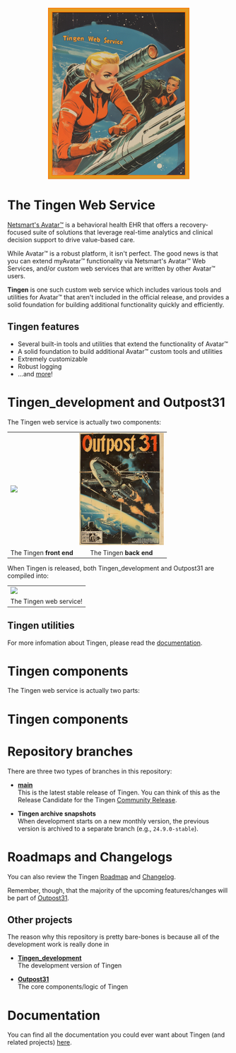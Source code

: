 <!-- u250130 -->

<div align="center">

  ![logo](/.github/image/logo/TingenWebService_logo_320x568.png)

</div>

# The Tingen Web Service

[Netsmart's Avatar™](https://www.ntst.com/Solutions-and-Services/Offerings/myAvatar) is a behavioral health EHR that offers a recovery-focused suite of solutions that leverage real-time analytics and clinical decision support to drive value-based care.

While Avatar™ is a robust platform, it isn't perfect. The good news is that you can extend myAvatar™ functionality via Netsmart's Avatar™ Web Services, and/or custom web services that are written by other Avatar™ users.

**Tingen** is one such custom web service which includes various tools and utilities for Avatar™ that aren't included in the official release, and provides a solid foundation for building additional functionality quickly and efficiently.

## Tingen features

* Several built-in tools and utilities that extend the functionality of Avatar™
* A solid foundation to build additional Avatar™ custom tools and utilities
* Extremely customizable
* Robust logging
* ...and [more](https://github.com/spectrum-health-systems/Tingen-Documentation/blob/main/Static/TingenFeatures.md)!

# Tingen_development and Outpost31

The Tingen web service is actually two components:

<div align="center">
		<table>
		<tr>
			<td>
				<a HREF="https://github.com/spectrum-health-systems/Tingen-Development"><img src="https://github.com/spectrum-health-systems/Tingen-Development/blob/main/.github/image/logo/TingenDevelopment_logo_194x254.png"></a>
			</td>
      <td>
				<a HREF="https://github.com/spectrum-health-systems/Outpost31"><img src="https://github.com/spectrum-health-systems/Outpost31/blob/main/.github/image/logo/Outpost31_logo_194x254.png"></a>
			</td>
		</tr>
    <tr>
			<td align="center">
				The Tingen <b>front end</b>
			</td>
      <td align="center">
				The Tingen <b>back end</b>
			</td>
		</tr>
	</table>
</div>

When Tingen is released, both Tingen_development and Outpost31 are compiled into:

<div align="center">
		<table>
		<tr>
			<td>
				<a HREF="https://github.com/spectrum-health-systems/Tingen-Development"><img src="https://github.com/spectrum-health-systems/Tingen-Development/blob/main/.github/image/logo/TingenDevelopment_logo_194x254.png"></a>
			</td>
      </tr>
      <tr>
      <td align="center">
				The Tingen web service!
			</td>
		</tr>
	</table>
</div>


## Tingen utilities




For more infomation about Tingen, please read the [documentation](https://github.com/spectrum-health-systems/Tingen-Documentation).

# Tingen components

The Tingen web service is actually two parts:




# Tingen components

# Repository branches

There are three two types of branches in this repository:

* **[main](https://github.com/spectrum-health-systems/Tingen/tree/main)**  
  This is the latest stable release of Tingen. You can think of this as the Release Candidate for the Tingen [Community Release](https://github.com/spectrum-health-systems/Tingen-CommunityRelease).

* **Tingen archive snapshots**  
  When development starts on a new monthly version, the previous version is archived to a separate branch (e.g., `24.9.0-stable`).

# Roadmaps and Changelogs

You can also review the Tingen [Roadmap](https://github.com/orgs/spectrum-health-systems/projects/51/views/3) and [Changelog](https://github.com/orgs/spectrum-health-systems/projects/51/views/4?groupedBy%5BcolumnId%5D=141162315&filterQuery=status%3ACompleted).

Remember, though, that the majority of the upcoming features/changes will be part of [Outpost31](https://github.com/spectrum-health-systems/Outpost31).

## Other projects

The reason why this repository is pretty bare-bones is because all of the development work is really done in 

* [**Tingen_development**](https://github.com/spectrum-health-systems/Tingen_development)  
  The development version of Tingen

* [**Outpost31**](https://github.com/spectrum-health-systems/Outpost31)  
  The core components/logic of Tingen

# Documentation

You can find all the documentation you could ever want about Tingen (and related projects) [here](https://github.com/spectrum-health-systems/Tingen-Documentation).
